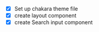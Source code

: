  - [x] Set up chakara theme file
 - [x] create layout component
 - [x] create Search input component